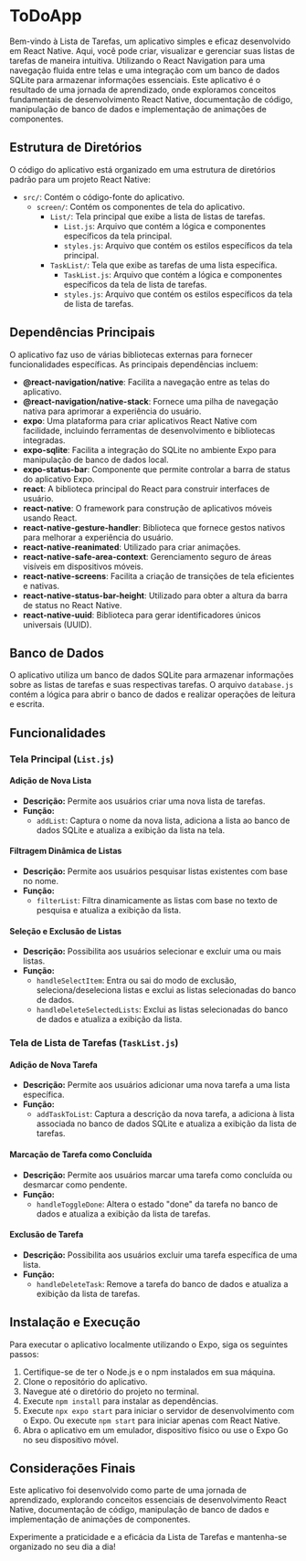 # ToDoApp

Bem-vindo à Lista de Tarefas, um aplicativo simples e eficaz desenvolvido em React Native. Aqui, você pode criar, visualizar e gerenciar suas listas de tarefas de maneira intuitiva. Utilizando o React Navigation para uma navegação fluida entre telas e uma integração com um banco de dados SQLite para armazenar informações essenciais. Este aplicativo é o resultado de uma jornada de aprendizado, onde exploramos conceitos fundamentais de desenvolvimento React Native, documentação de código, manipulação de banco de dados e implementação de animações de componentes.

## Estrutura de Diretórios

O código do aplicativo está organizado em uma estrutura de diretórios padrão para um projeto React Native:

- `src/`: Contém o código-fonte do aplicativo.
  - `screen/`: Contém os componentes de tela do aplicativo.
    - `List/`: Tela principal que exibe a lista de listas de tarefas.
      - `List.js`: Arquivo que contém a lógica e componentes específicos da tela principal.
      - `styles.js`: Arquivo que contém os estilos específicos da tela principal.
    - `TaskList/`: Tela que exibe as tarefas de uma lista específica.
      - `TaskList.js`: Arquivo que contém a lógica e componentes específicos da tela de lista de tarefas.
      - `styles.js`: Arquivo que contém os estilos específicos da tela de lista de tarefas.

## Dependências Principais

O aplicativo faz uso de várias bibliotecas externas para fornecer funcionalidades específicas. As principais dependências incluem:

- **@react-navigation/native**: Facilita a navegação entre as telas do aplicativo.
- **@react-navigation/native-stack**: Fornece uma pilha de navegação nativa para aprimorar a experiência do usuário.
- **expo**: Uma plataforma para criar aplicativos React Native com facilidade, incluindo ferramentas de desenvolvimento e bibliotecas integradas.
- **expo-sqlite**: Facilita a integração do SQLite no ambiente Expo para manipulação de banco de dados local.
- **expo-status-bar**: Componente que permite controlar a barra de status do aplicativo Expo.
- **react**: A biblioteca principal do React para construir interfaces de usuário.
- **react-native**: O framework para construção de aplicativos móveis usando React.
- **react-native-gesture-handler**: Biblioteca que fornece gestos nativos para melhorar a experiência do usuário.
- **react-native-reanimated**: Utilizado para criar animações.
- **react-native-safe-area-context**: Gerenciamento seguro de áreas visíveis em dispositivos móveis.
- **react-native-screens**: Facilita a criação de transições de tela eficientes e nativas.
- **react-native-status-bar-height**: Utilizado para obter a altura da barra de status no React Native.
- **react-native-uuid**: Biblioteca para gerar identificadores únicos universais (UUID).

## Banco de Dados

O aplicativo utiliza um banco de dados SQLite para armazenar informações sobre as listas de tarefas e suas respectivas tarefas. O arquivo `database.js` contém a lógica para abrir o banco de dados e realizar operações de leitura e escrita.

## Funcionalidades

### Tela Principal (`List.js`)

#### Adição de Nova Lista
- **Descrição:** Permite aos usuários criar uma nova lista de tarefas.
- **Função:**
  - `addList`: Captura o nome da nova lista, adiciona a lista ao banco de dados SQLite e atualiza a exibição da lista na tela.

#### Filtragem Dinâmica de Listas
- **Descrição:** Permite aos usuários pesquisar listas existentes com base no nome.
- **Função:**
  - `filterList`: Filtra dinamicamente as listas com base no texto de pesquisa e atualiza a exibição da lista.

#### Seleção e Exclusão de Listas
- **Descrição:** Possibilita aos usuários selecionar e excluir uma ou mais listas.
- **Função:**
  - `handleSelectItem`: Entra ou sai do modo de exclusão, seleciona/deseleciona listas e exclui as listas selecionadas do banco de dados.
  - `handleDeleteSelectedLists`: Exclui as listas selecionadas do banco de dados e atualiza a exibição da lista.

### Tela de Lista de Tarefas (`TaskList.js`)

#### Adição de Nova Tarefa
- **Descrição:** Permite aos usuários adicionar uma nova tarefa a uma lista específica.
- **Função:**
  - `addTaskToList`: Captura a descrição da nova tarefa, a adiciona à lista associada no banco de dados SQLite e atualiza a exibição da lista de tarefas.

#### Marcação de Tarefa como Concluída
- **Descrição:** Permite aos usuários marcar uma tarefa como concluída ou desmarcar como pendente.
- **Função:**
  - `handleToggleDone`: Altera o estado "done" da tarefa no banco de dados e atualiza a exibição da lista de tarefas.

#### Exclusão de Tarefa
- **Descrição:** Possibilita aos usuários excluir uma tarefa específica de uma lista.
- **Função:**
  - `handleDeleteTask`: Remove a tarefa do banco de dados e atualiza a exibição da lista de tarefas.

## Instalação e Execução

Para executar o aplicativo localmente utilizando o Expo, siga os seguintes passos:

1. Certifique-se de ter o Node.js e o npm instalados em sua máquina.
2. Clone o repositório do aplicativo.
3. Navegue até o diretório do projeto no terminal.
4. Execute `npm install` para instalar as dependências.
5. Execute `npx expo start` para iniciar o servidor de desenvolvimento com o Expo. Ou execute `npm start` para iniciar apenas com React Native.
6. Abra o aplicativo em um emulador, dispositivo físico ou use o Expo Go no seu dispositivo móvel.

## Considerações Finais

Este aplicativo foi desenvolvido como parte  de uma jornada de aprendizado, explorando conceitos essenciais de desenvolvimento React Native, documentação de código, manipulação de banco de dados e implementação de animações de componentes.

Experimente a praticidade e a eficácia da Lista de Tarefas e mantenha-se organizado no seu dia a dia!
